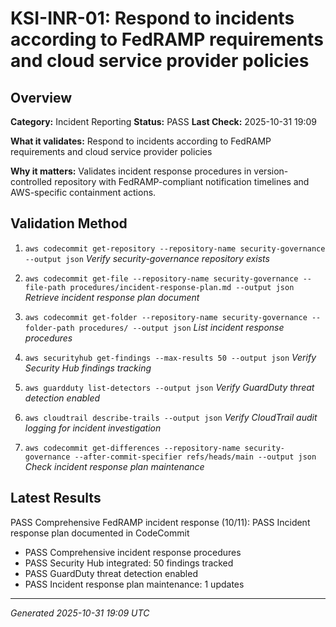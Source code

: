 # KSI-INR-01: Respond to incidents according to FedRAMP requirements and cloud service provider policies

## Overview

**Category:** Incident Reporting
**Status:** PASS
**Last Check:** 2025-10-31 19:09

**What it validates:** Respond to incidents according to FedRAMP requirements and cloud service provider policies

**Why it matters:** Validates incident response procedures in version-controlled repository with FedRAMP-compliant notification timelines and AWS-specific containment actions.

## Validation Method

1. `aws codecommit get-repository --repository-name security-governance --output json`
   *Verify security-governance repository exists*

2. `aws codecommit get-file --repository-name security-governance --file-path procedures/incident-response-plan.md --output json`
   *Retrieve incident response plan document*

3. `aws codecommit get-folder --repository-name security-governance --folder-path procedures/ --output json`
   *List incident response procedures*

4. `aws securityhub get-findings --max-results 50 --output json`
   *Verify Security Hub findings tracking*

5. `aws guardduty list-detectors --output json`
   *Verify GuardDuty threat detection enabled*

6. `aws cloudtrail describe-trails --output json`
   *Verify CloudTrail audit logging for incident investigation*

7. `aws codecommit get-differences --repository-name security-governance --after-commit-specifier refs/heads/main --output json`
   *Check incident response plan maintenance*

## Latest Results

PASS Comprehensive FedRAMP incident response (10/11): PASS Incident response plan documented in CodeCommit
- PASS Comprehensive incident response procedures
- PASS Security Hub integrated: 50 findings tracked
- PASS GuardDuty threat detection enabled
- PASS Incident response plan maintenance: 1 updates

---
*Generated 2025-10-31 19:09 UTC*